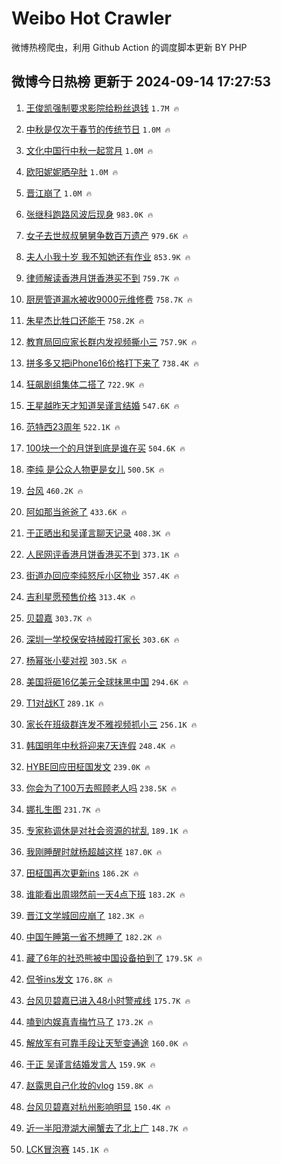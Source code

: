 # Weibo Hot Crawler 



微博热榜爬虫，利用 Github Action 的调度脚本更新 BY PHP 


## 微博今日热榜 更新于 2024-09-14 17:27:53 
1. [王俊凯强制要求影院给粉丝退钱](https://s.weibo.com/weibo?q=%23%E7%8E%8B%E4%BF%8A%E5%87%AF%E5%BC%BA%E5%88%B6%E8%A6%81%E6%B1%82%E5%BD%B1%E9%99%A2%E7%BB%99%E7%B2%89%E4%B8%9D%E9%80%80%E9%92%B1%23&t=31&band_rank=1&Refer=top) `1.7M 🔥` 

1. [中秋是仅次于春节的传统节日](https://s.weibo.com/weibo?q=%23%E4%B8%AD%E7%A7%8B%E6%98%AF%E4%BB%85%E6%AC%A1%E4%BA%8E%E6%98%A5%E8%8A%82%E7%9A%84%E4%BC%A0%E7%BB%9F%E8%8A%82%E6%97%A5%23&t=31&band_rank=2&Refer=top) `1.0M 🔥` 

1. [文化中国行中秋一起赏月](https://s.weibo.com/weibo?q=%23%E6%96%87%E5%8C%96%E4%B8%AD%E5%9B%BD%E8%A1%8C%E4%B8%AD%E7%A7%8B%E4%B8%80%E8%B5%B7%E8%B5%8F%E6%9C%88%23&t=31&band_rank=3&Refer=top) `1.0M 🔥` 

1. [欧阳妮妮晒孕肚](https://s.weibo.com/weibo?q=%23%E6%AC%A7%E9%98%B3%E5%A6%AE%E5%A6%AE%E6%99%92%E5%AD%95%E8%82%9A%23&t=31&band_rank=4&Refer=top) `1.0M 🔥` 

1. [晋江崩了](https://s.weibo.com/weibo?q=%E6%99%8B%E6%B1%9F%E5%B4%A9%E4%BA%86&t=31&band_rank=5&Refer=top) `1.0M 🔥` 

1. [张继科跑路风波后现身](https://s.weibo.com/weibo?q=%23%E5%BC%A0%E7%BB%A7%E7%A7%91%E8%B7%91%E8%B7%AF%E9%A3%8E%E6%B3%A2%E5%90%8E%E7%8E%B0%E8%BA%AB%23&t=31&band_rank=6&Refer=top) `983.0K 🔥` 

1. [女子去世叔叔舅舅争数百万遗产](https://s.weibo.com/weibo?q=%23%E5%A5%B3%E5%AD%90%E5%8E%BB%E4%B8%96%E5%8F%94%E5%8F%94%E8%88%85%E8%88%85%E4%BA%89%E6%95%B0%E7%99%BE%E4%B8%87%E9%81%97%E4%BA%A7%23&t=31&band_rank=7&Refer=top) `979.6K 🔥` 

1. [夫人小我十岁 我不知她还有作业](https://s.weibo.com/weibo?q=%E5%A4%AB%E4%BA%BA%E5%B0%8F%E6%88%91%E5%8D%81%E5%B2%81%20%E6%88%91%E4%B8%8D%E7%9F%A5%E5%A5%B9%E8%BF%98%E6%9C%89%E4%BD%9C%E4%B8%9A&t=31&band_rank=8&Refer=top) `853.9K 🔥` 

1. [律师解读香港月饼香港买不到](https://s.weibo.com/weibo?q=%23%E5%BE%8B%E5%B8%88%E8%A7%A3%E8%AF%BB%E9%A6%99%E6%B8%AF%E6%9C%88%E9%A5%BC%E9%A6%99%E6%B8%AF%E4%B9%B0%E4%B8%8D%E5%88%B0%23&t=31&band_rank=9&Refer=top) `759.7K 🔥` 

1. [厨房管道漏水被收9000元维修费](https://s.weibo.com/weibo?q=%23%E5%8E%A8%E6%88%BF%E7%AE%A1%E9%81%93%E6%BC%8F%E6%B0%B4%E8%A2%AB%E6%94%B69000%E5%85%83%E7%BB%B4%E4%BF%AE%E8%B4%B9%23&t=31&band_rank=10&Refer=top) `758.7K 🔥` 

1. [朱星杰比牲口还能干](https://s.weibo.com/weibo?q=%E6%9C%B1%E6%98%9F%E6%9D%B0%E6%AF%94%E7%89%B2%E5%8F%A3%E8%BF%98%E8%83%BD%E5%B9%B2&t=31&band_rank=11&Refer=top) `758.2K 🔥` 

1. [教育局回应家长群内发视频撕小三](https://s.weibo.com/weibo?q=%23%E6%95%99%E8%82%B2%E5%B1%80%E5%9B%9E%E5%BA%94%E5%AE%B6%E9%95%BF%E7%BE%A4%E5%86%85%E5%8F%91%E8%A7%86%E9%A2%91%E6%92%95%E5%B0%8F%E4%B8%89%23&t=31&band_rank=12&Refer=top) `757.9K 🔥` 

1. [拼多多又把iPhone16价格打下来了](https://s.weibo.com/weibo?q=%23%E6%8B%BC%E5%A4%9A%E5%A4%9A%E5%8F%88%E6%8A%8AiPhone16%E4%BB%B7%E6%A0%BC%E6%89%93%E4%B8%8B%E6%9D%A5%E4%BA%86%23&t=31&band_rank=13&Refer=top) `738.4K 🔥` 

1. [狂飙剧组集体二搭了](https://s.weibo.com/weibo?q=%E7%8B%82%E9%A3%99%E5%89%A7%E7%BB%84%E9%9B%86%E4%BD%93%E4%BA%8C%E6%90%AD%E4%BA%86&t=31&band_rank=14&Refer=top) `722.9K 🔥` 

1. [王星越昨天才知道吴谨言结婚](https://s.weibo.com/weibo?q=%23%E7%8E%8B%E6%98%9F%E8%B6%8A%E6%98%A8%E5%A4%A9%E6%89%8D%E7%9F%A5%E9%81%93%E5%90%B4%E8%B0%A8%E8%A8%80%E7%BB%93%E5%A9%9A%23&t=31&band_rank=15&Refer=top) `547.6K 🔥` 

1. [范特西23周年](https://s.weibo.com/weibo?q=%23%E8%8C%83%E7%89%B9%E8%A5%BF23%E5%91%A8%E5%B9%B4%23&t=31&band_rank=16&Refer=top) `522.1K 🔥` 

1. [100块一个的月饼到底是谁在买](https://s.weibo.com/weibo?q=%23100%E5%9D%97%E4%B8%80%E4%B8%AA%E7%9A%84%E6%9C%88%E9%A5%BC%E5%88%B0%E5%BA%95%E6%98%AF%E8%B0%81%E5%9C%A8%E4%B9%B0%23&t=31&band_rank=17&Refer=top) `504.6K 🔥` 

1. [李纯 是公众人物更是女儿](https://s.weibo.com/weibo?q=%E6%9D%8E%E7%BA%AF%20%E6%98%AF%E5%85%AC%E4%BC%97%E4%BA%BA%E7%89%A9%E6%9B%B4%E6%98%AF%E5%A5%B3%E5%84%BF&t=31&band_rank=18&Refer=top) `500.5K 🔥` 

1. [台风](https://s.weibo.com/weibo?q=%E5%8F%B0%E9%A3%8E&t=31&band_rank=19&Refer=top) `460.2K 🔥` 

1. [阿如那当爸爸了](https://s.weibo.com/weibo?q=%23%E9%98%BF%E5%A6%82%E9%82%A3%E5%BD%93%E7%88%B8%E7%88%B8%E4%BA%86%23&t=31&band_rank=20&Refer=top) `433.6K 🔥` 

1. [于正晒出和吴谨言聊天记录](https://s.weibo.com/weibo?q=%23%E4%BA%8E%E6%AD%A3%E6%99%92%E5%87%BA%E5%92%8C%E5%90%B4%E8%B0%A8%E8%A8%80%E8%81%8A%E5%A4%A9%E8%AE%B0%E5%BD%95%23&t=31&band_rank=21&Refer=top) `408.3K 🔥` 

1. [人民网评香港月饼香港买不到](https://s.weibo.com/weibo?q=%23%E4%BA%BA%E6%B0%91%E7%BD%91%E8%AF%84%E9%A6%99%E6%B8%AF%E6%9C%88%E9%A5%BC%E9%A6%99%E6%B8%AF%E4%B9%B0%E4%B8%8D%E5%88%B0%23&t=31&band_rank=22&Refer=top) `373.1K 🔥` 

1. [街道办回应李纯怒斥小区物业](https://s.weibo.com/weibo?q=%23%E8%A1%97%E9%81%93%E5%8A%9E%E5%9B%9E%E5%BA%94%E6%9D%8E%E7%BA%AF%E6%80%92%E6%96%A5%E5%B0%8F%E5%8C%BA%E7%89%A9%E4%B8%9A%23&t=31&band_rank=23&Refer=top) `357.4K 🔥` 

1. [吉利星愿预售价格](https://s.weibo.com/weibo?q=%23%E5%90%89%E5%88%A9%E6%98%9F%E6%84%BF%E9%A2%84%E5%94%AE%E4%BB%B7%E6%A0%BC%23&t=31&band_rank=24&Refer=top) `313.4K 🔥` 

1. [贝碧嘉](https://s.weibo.com/weibo?q=%E8%B4%9D%E7%A2%A7%E5%98%89&t=31&band_rank=25&Refer=top) `303.7K 🔥` 

1. [深圳一学校保安持械殴打家长](https://s.weibo.com/weibo?q=%23%E6%B7%B1%E5%9C%B3%E4%B8%80%E5%AD%A6%E6%A0%A1%E4%BF%9D%E5%AE%89%E6%8C%81%E6%A2%B0%E6%AE%B4%E6%89%93%E5%AE%B6%E9%95%BF%23&t=31&band_rank=26&Refer=top) `303.6K 🔥` 

1. [杨幂张小斐对视](https://s.weibo.com/weibo?q=%E6%9D%A8%E5%B9%82%E5%BC%A0%E5%B0%8F%E6%96%90%E5%AF%B9%E8%A7%86&t=31&band_rank=27&Refer=top) `303.5K 🔥` 

1. [美国将砸16亿美元全球抹黑中国](https://s.weibo.com/weibo?q=%23%E7%BE%8E%E5%9B%BD%E5%B0%86%E7%A0%B816%E4%BA%BF%E7%BE%8E%E5%85%83%E5%85%A8%E7%90%83%E6%8A%B9%E9%BB%91%E4%B8%AD%E5%9B%BD%23&t=31&band_rank=28&Refer=top) `294.6K 🔥` 

1. [T1对战KT](https://s.weibo.com/weibo?q=T1%E5%AF%B9%E6%88%98KT&t=31&band_rank=29&Refer=top) `289.1K 🔥` 

1. [家长在班级群连发不雅视频抓小三](https://s.weibo.com/weibo?q=%23%E5%AE%B6%E9%95%BF%E5%9C%A8%E7%8F%AD%E7%BA%A7%E7%BE%A4%E8%BF%9E%E5%8F%91%E4%B8%8D%E9%9B%85%E8%A7%86%E9%A2%91%E6%8A%93%E5%B0%8F%E4%B8%89%23&t=31&band_rank=30&Refer=top) `256.1K 🔥` 

1. [韩国明年中秋将迎来7天连假](https://s.weibo.com/weibo?q=%23%E9%9F%A9%E5%9B%BD%E6%98%8E%E5%B9%B4%E4%B8%AD%E7%A7%8B%E5%B0%86%E8%BF%8E%E6%9D%A57%E5%A4%A9%E8%BF%9E%E5%81%87%23&t=31&band_rank=31&Refer=top) `248.4K 🔥` 

1. [HYBE回应田柾国发文](https://s.weibo.com/weibo?q=%23HYBE%E5%9B%9E%E5%BA%94%E7%94%B0%E6%9F%BE%E5%9B%BD%E5%8F%91%E6%96%87%23&t=31&band_rank=32&Refer=top) `239.0K 🔥` 

1. [你会为了100万去照顾老人吗](https://s.weibo.com/weibo?q=%E4%BD%A0%E4%BC%9A%E4%B8%BA%E4%BA%86100%E4%B8%87%E5%8E%BB%E7%85%A7%E9%A1%BE%E8%80%81%E4%BA%BA%E5%90%97&t=31&band_rank=33&Refer=top) `238.5K 🔥` 

1. [娜扎生图](https://s.weibo.com/weibo?q=%E5%A8%9C%E6%89%8E%E7%94%9F%E5%9B%BE&t=31&band_rank=34&Refer=top) `231.7K 🔥` 

1. [专家称调休是对社会资源的扰乱](https://s.weibo.com/weibo?q=%23%E4%B8%93%E5%AE%B6%E7%A7%B0%E8%B0%83%E4%BC%91%E6%98%AF%E5%AF%B9%E7%A4%BE%E4%BC%9A%E8%B5%84%E6%BA%90%E7%9A%84%E6%89%B0%E4%B9%B1%23&t=31&band_rank=35&Refer=top) `189.1K 🔥` 

1. [我刚睡醒时就杨超越这样](https://s.weibo.com/weibo?q=%E6%88%91%E5%88%9A%E7%9D%A1%E9%86%92%E6%97%B6%E5%B0%B1%E6%9D%A8%E8%B6%85%E8%B6%8A%E8%BF%99%E6%A0%B7&t=31&band_rank=36&Refer=top) `187.0K 🔥` 

1. [田柾国再次更新ins](https://s.weibo.com/weibo?q=%23%E7%94%B0%E6%9F%BE%E5%9B%BD%E5%86%8D%E6%AC%A1%E6%9B%B4%E6%96%B0ins%23&t=31&band_rank=37&Refer=top) `186.2K 🔥` 

1. [谁能看出周翊然前一天4点下班](https://s.weibo.com/weibo?q=%E8%B0%81%E8%83%BD%E7%9C%8B%E5%87%BA%E5%91%A8%E7%BF%8A%E7%84%B6%E5%89%8D%E4%B8%80%E5%A4%A94%E7%82%B9%E4%B8%8B%E7%8F%AD&t=31&band_rank=38&Refer=top) `183.2K 🔥` 

1. [晋江文学城回应崩了](https://s.weibo.com/weibo?q=%23%E6%99%8B%E6%B1%9F%E6%96%87%E5%AD%A6%E5%9F%8E%E5%9B%9E%E5%BA%94%E5%B4%A9%E4%BA%86%23&t=31&band_rank=39&Refer=top) `182.3K 🔥` 

1. [中国午睡第一省不想睡了](https://s.weibo.com/weibo?q=%23%E4%B8%AD%E5%9B%BD%E5%8D%88%E7%9D%A1%E7%AC%AC%E4%B8%80%E7%9C%81%E4%B8%8D%E6%83%B3%E7%9D%A1%E4%BA%86%23&t=31&band_rank=40&Refer=top) `182.2K 🔥` 

1. [藏了6年的社恐熊被中国设备拍到了](https://s.weibo.com/weibo?q=%23%E8%97%8F%E4%BA%866%E5%B9%B4%E7%9A%84%E7%A4%BE%E6%81%90%E7%86%8A%E8%A2%AB%E4%B8%AD%E5%9B%BD%E8%AE%BE%E5%A4%87%E6%8B%8D%E5%88%B0%E4%BA%86%23&t=31&band_rank=41&Refer=top) `179.5K 🔥` 

1. [侃爷ins发文](https://s.weibo.com/weibo?q=%23%E4%BE%83%E7%88%B7ins%E5%8F%91%E6%96%87%23&t=31&band_rank=42&Refer=top) `176.8K 🔥` 

1. [台风贝碧嘉已进入48小时警戒线](https://s.weibo.com/weibo?q=%23%E5%8F%B0%E9%A3%8E%E8%B4%9D%E7%A2%A7%E5%98%89%E5%B7%B2%E8%BF%9B%E5%85%A548%E5%B0%8F%E6%97%B6%E8%AD%A6%E6%88%92%E7%BA%BF%23&t=31&band_rank=43&Refer=top) `175.7K 🔥` 

1. [嗑到内娱真青梅竹马了](https://s.weibo.com/weibo?q=%E5%97%91%E5%88%B0%E5%86%85%E5%A8%B1%E7%9C%9F%E9%9D%92%E6%A2%85%E7%AB%B9%E9%A9%AC%E4%BA%86&t=31&band_rank=44&Refer=top) `173.2K 🔥` 

1. [解放军有可靠手段让天堑变通途](https://s.weibo.com/weibo?q=%23%E8%A7%A3%E6%94%BE%E5%86%9B%E6%9C%89%E5%8F%AF%E9%9D%A0%E6%89%8B%E6%AE%B5%E8%AE%A9%E5%A4%A9%E5%A0%91%E5%8F%98%E9%80%9A%E9%80%94%23&t=31&band_rank=45&Refer=top) `160.0K 🔥` 

1. [于正 吴谨言结婚发言人](https://s.weibo.com/weibo?q=%E4%BA%8E%E6%AD%A3%20%E5%90%B4%E8%B0%A8%E8%A8%80%E7%BB%93%E5%A9%9A%E5%8F%91%E8%A8%80%E4%BA%BA&t=31&band_rank=46&Refer=top) `159.9K 🔥` 

1. [赵露思自己化妆的vlog](https://s.weibo.com/weibo?q=%23%E8%B5%B5%E9%9C%B2%E6%80%9D%E8%87%AA%E5%B7%B1%E5%8C%96%E5%A6%86%E7%9A%84vlog%23&t=31&band_rank=47&Refer=top) `159.8K 🔥` 

1. [台风贝碧嘉对杭州影响明显](https://s.weibo.com/weibo?q=%23%E5%8F%B0%E9%A3%8E%E8%B4%9D%E7%A2%A7%E5%98%89%E5%AF%B9%E6%9D%AD%E5%B7%9E%E5%BD%B1%E5%93%8D%E6%98%8E%E6%98%BE%23&t=31&band_rank=48&Refer=top) `150.4K 🔥` 

1. [近一半阳澄湖大闸蟹去了北上广](https://s.weibo.com/weibo?q=%23%E8%BF%91%E4%B8%80%E5%8D%8A%E9%98%B3%E6%BE%84%E6%B9%96%E5%A4%A7%E9%97%B8%E8%9F%B9%E5%8E%BB%E4%BA%86%E5%8C%97%E4%B8%8A%E5%B9%BF%23&t=31&band_rank=49&Refer=top) `148.7K 🔥` 

1. [LCK冒泡赛](https://s.weibo.com/weibo?q=LCK%E5%86%92%E6%B3%A1%E8%B5%9B&t=31&band_rank=50&Refer=top) `145.1K 🔥` 

